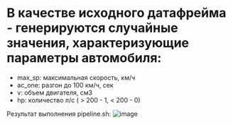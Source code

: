 # В качестве исходного датафрейма - генерируются случайные значения, характеризующие параметры автомобиля:
- max_sp: максимальная скорость, км/ч
- ac_one: разгон до 100 км/ч, сек
- v: объем двигателя, см3
- hp: количество л/с ( > 200 - 1, < 200 - 0)


Результат выполнения pipeline.sh:
![image](https://github.com/mas480/mlops_practice/assets/122989623/2011cc44-28f0-4947-92c0-e0b2240d206d)
